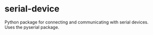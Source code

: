 # serial-device
Python package for connecting and communicating with serial devices. Uses the pyserial package.
